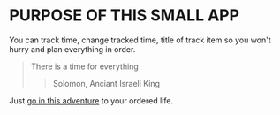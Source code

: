 # PURPOSE OF THIS SMALL APP

You can track time, change tracked time, title of track item
so you won't hurry and plan everything in order.


> There is a time for everything
> > Solomon, Anciant Israeli King


Just [go in this adventure](https://tttt-inky.vercel.app) to your ordered life.
